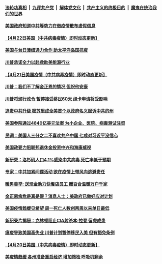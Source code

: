 

####  [法轮功真相](../../../../basic/blob/master/README.md?t=04230001) &nbsp;|&nbsp; [九评共产党](../../../../9ping.md/blob/master/README.md?t=04230001) &nbsp;|&nbsp; [解体党文化](../../../../jtdwh.md/blob/master/README.md?t=04230001)  &nbsp;|&nbsp; [共产主义的终极目的](../../../../gczydzjmd.md/blob/master/README.md?t=04230001) &nbsp;|&nbsp; [魔鬼在统治我们的世界](../../../../mgztzwmdsj.md/blob/master/README.md?t=04230001) 

#### [美国政府知道中共等势力在借疫情散布虚假信息](../pages/soh6/369931.md?t=04230001) 
#### [【4月22日美国（中共病毒疫情）即时动态更新】](../pages/soh6/370027.md?t=04230001) 
#### [美国与台日澳纽通力合作 助太平洋岛国抗疫](../pages/soh6/369862.md?t=04230001) 
#### [川普承诺全力以赴救助美能源行业](../pages/soh6/369883.md?t=04230001) 
#### [【4月21日美国疫情（中共病毒疫情）即时动态更新】](../pages/soh6/369667.md?t=04230001) 
#### [川普：我们不了解金正恩的情况 但祝他安康](../pages/soh6/369847.md?t=04230001) 
#### [川普将颁行政令 暂停接受移民60天 绿卡申请将受影响](../pages/soh6/369832.md?t=04230001) 
#### [追责中共升级 密苏里成全美首个以政府名义起诉中共的州](../pages/soh6/369829.md?t=04230001) 
#### [美国参院通过4840亿美元法案 为小企业、医院、病毒测试注资](../pages/soh6/369826.md?t=04230001) 
#### [民调：美国人三分之二不喜欢共产中国 七成对习近平没信心](../pages/soh6/369763.md?t=04230001) 
#### [美国政要力阻联邦退休金投资中兴和海康威视](../pages/soh6/369748.md?t=04230001) 
#### [新研究：洛杉矶人口4.1%感染中共病毒 死亡率低于预期](../pages/soh6/369724.md?t=04230001) 
#### [专家：中共加紧间谍活动 欲在疫情上带风向逃避责任 ](../pages/soh6/369778.md?t=04230001) 
#### [暖男善举: 送现金助力快餐店员工  赠百合温暖万户千家 ](../pages/soh6/369742.md?t=04230001) 
#### [金正恩病危是真是假？消息人士：美政府已做好应对计划](../pages/soh6/369712.md?t=04230001) 
#### [美国疫情趋缓见希望 周一死亡人数创两周以来单日最低](../pages/soh6/369697.md?t=04230001) 
#### [新纪录片揭秘：克林顿阻止CIA射杀本·拉登 留虎成患](../pages/soh6/369685.md?t=04230001) 
#### [瘟疫导致美国高失业 川普计划暂停移民入美 但有豁免条例](../pages/soh6/369580.md?t=04230001) 
#### [【4月20日美国（中共病毒疫情）即时动态更新】](../pages/soh6/369226.md?t=04230001) 
#### [美疫情趋缓 各州准备重启经济 增加筛检 呼吸机剩余](../pages/soh6/369481.md?t=04230001) 
